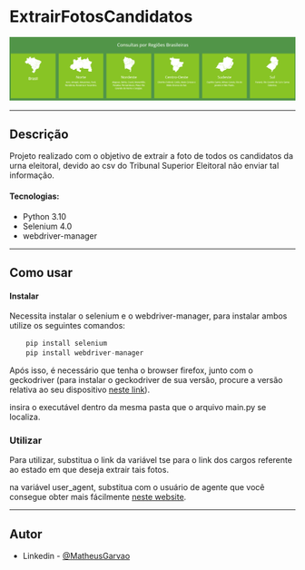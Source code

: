 # ExtrairFotosCandidatos

![Project Image](/siteGov.png)

---

## Descrição

Projeto realizado com o objetivo de extrair a foto de todos os candidatos da urna eleitoral, devido ao csv do Tribunal Superior Eleitoral não enviar tal informação.

#### Tecnologias:

- Python 3.10
- Selenium 4.0
- webdriver-manager


---

## Como usar

#### Instalar

Necessita instalar o selenium e o webdriver-manager, para instalar ambos utilize os seguintes comandos:

```python
    pip install selenium
    pip install webdriver-manager
```

Após isso, é necessário que tenha o browser firefox, junto com o geckodriver (para instalar o geckodriver de sua versão, procure a versão relativa ao seu dispositivo <a href="https://github.com/mozilla/geckodriver/releases">neste link</a>).

insira o executável dentro da mesma pasta que o arquivo main.py se localiza.

### Utilizar

Para utilizar, substitua o link da variável tse para o link dos cargos referente ao estado em que deseja extrair tais fotos.

na variável user_agent, substitua com o usuário de agente que você consegue obter mais fácilmente <a href="https://www.whatismybrowser.com/pt/detect/what-is-my-user-agent/">neste website</a>.

---

## Autor
- Linkedin - [@MatheusGarvao](https://www.linkedin.com/in/matheusgarvao/)
